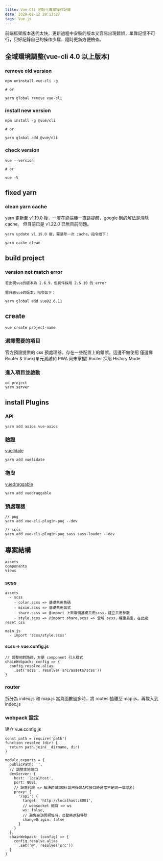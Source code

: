 ```yaml
---
title: Vue-Cli 初始化專案操作記錄
date: 2020-02-12 20:13:27
tags: Vue.js
---
```

前端框架版本迭代太快，更新過程中安裝的版本又容易出現錯誤，單靠記憶不可行，只好記錄自己的操作步驟，隨時更新方便檢查。
<!--more-->
## 全域環境調整(vue-cli 4.0 以上版本)
### remove old version
```
npm uninstall vue-cli -g

# or

yarn global remove vue-cli
```
### install new version
```
npm install -g @vue/cli

# or

yarn global add @vue/cli
```
### check version
```
vue --version

# or

vue -V
```
## fixed yarn
### clean yarn cache
yarn 更新至 v1.19.0 後，一度在終端機一直跳提醒，google 到的解法是清除 cache。
但目前已是 v1.22.0 已無目前問題。
```
yarn update v1.19.0 後，需清除一次 cache，指令如下：

yarn cache clean
```
## build project
### version not match error
```
若出現vue的版本為 2.6.9，但套件採用 2.6.10 的 error

需升級vue的版本，指令如下：

yarn global add vue@2.6.11
```
## create
```
vue create project-name
```
### 選擇需要的項目
官方預設提供的 css 預處理器，存在一些配置上的錯誤，這邊不做使用
僅選擇 Router & Vuex(單元測試和 PWA 尚未掌握)
Router 採用 History Mode
### 進入項目並啟動
```
cd project
yarn server
```
## install Plugins
### API
```
yarn add axios vue-axios
```
### 驗證
[vuelidate](https://github.com/vuelidate/vuelidate)
```
yarn add vuelidate
```
### 拖曳
[vuedraggable](https://github.com/SortableJS/Vue.Draggable)
```
yarn add vuedraggable
```
### 預處理器
```
// pug
yarn add vue-cli-plugin-pug --dev

// scss
yarn add vue-cli-plugin-pug sass sass-loader --dev

```
## 專案結構
```
assets
components
views
```
### scss
```
assets
  - scss
    - color.scss => 基礎共用色碼
    - mixin.scss => 基礎共用函式
    - share.scss => @import 上面兩個基礎共用scss，建立共用參數
    - style.scss => @import share.scss => 全域 scss，權重最重，在此處 reset css

main.js
  - import 'scss/style.scss'
```
#### scss => vue.config.js
```
// 調整相對路徑，方便 component 引入樣式
chainWebpack: config => {
  config.resolve.alias
    .set('scss', resolve('src/assets/scss'))
}
```
### router
拆分為 index.js 和 map.js
當頁面數過多時，將 routes 抽離至 map.js，再載入到 index.js
### webpack 設定
建立 vue.config.js
```
const path = require('path')
function resolve (dir) {
  return path.join(__dirname, dir)
}

module.exports = {
  publicPath: '',
  // 調整本地端口
  devServer: {
    host: 'localhost',
    port: 8081,
    // 設置代理 => 解決跨域問題(調用後端API接口時通常不是同一個域名)
    proxy: {
      '/api': {
        target: 'http://localhost:8081',
        // websocket 縮寫 => ws
        ws: false,
        // 避免在訪問網址時，自動將原點移除
        changeOrigin: false
      }
    }
  },
  chainWebpack: (config) => {
    config.resolve.alias
      .set('@', resolve('src'))
  }
}
```